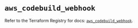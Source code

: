 # `aws_codebuild_webhook`

Refer to the Terraform Registry for docs: [`aws_codebuild_webhook`](https://registry.terraform.io/providers/hashicorp/aws/5.70.0/docs/resources/codebuild_webhook).
